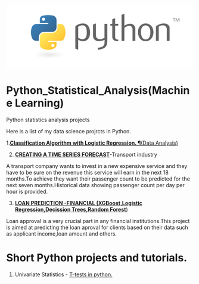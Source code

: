 ![GitHub Logo](/loanPredictiongraphs/python1.png)
# Python_Statistical_Analysis(Machine Learning)

Python statistics analysis projects

Here is a list of my data science projrcts in Python.

1.[**Classification Algorithm with Logistic Regression.
¶**(Data Analysis)]()

2.  [**CREATING A TIME SERIES FORECAST**](https://github.com/GeorgeOduor/Python_Statistical_Analysis/blob/master/projects/timeseries.md)-Transport industry

A transport company wants to invest in a new expensive service and they have to be sure on the revenue this service will earn in the next 18 months.To achieve they want their passenger count to be predicted for the next seven months.Historical data showing passenger count per day per hour is provided.

3.  [**LOAN PREDICTION -FINANCIAL (XGBoost,Logistic Regression,Decission Trees,Random Forest**)](https://github.com/GeorgeOduor/Python_Statistical_Analysis/blob/master/projects/loanprediction%20notebook.md)

Loan approval is a very crucial part in any financial institutions.This project is aimed at predicting the loan aproval for clients based on their data such as applicant income,loan amount and others.

# Short Python projects and tutorials.

1. Univariate Statistics - [T-tests in python.](https://github.com/GeorgeOduor/Python_Statistical_Analysis/blob/master/projects/t-tests.ipynb)

